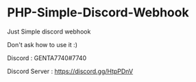 # PHP-Simple-Discord-Webhook
Just Simple discord webhook


Don't ask how to use it :)

Discord : GENTA7740#7740

Discord Server : https://discord.gg/HtpPDnV
